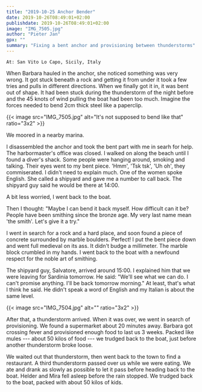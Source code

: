 ```yaml
---
title: "2019-10-25 Anchor Bender"
date: 2019-10-26T08:49:01+02:00
publishdate: 2019-10-26T08:49:01+02:00
image: "IMG_7505.jpg"
author: "Pieter Jan"
gpx: ""
summary: "Fixing a bent anchor and provisioning between thunderstorms"
---
```


`At: San Vito Lo Capo, Sicily, Italy`

When Barbara hauled in the anchor, she noticed something was very wrong. It got stuck beneath a rock and getting it from under it took a few tries and pulls in different directions. When we finally got it in, it was bent out of shape. It had been stuck during the thunderstorm of the night before and the 45 knots of wind pulling the boat had been too much. Imagine the forces needed to bend 2cm thick steel like a paperclip.

{{< image src="IMG_7505.jpg" alt="It's not supposed to bend like that" ratio="3x2" >}}

We moored in a nearby marina.

I disassembled the anchor and took the bent part with me in searh for help. The harbormaster's office was closed. I walked on along the beach until I found a diver's shack. Some people were hanging around, smoking and talking. Their eyes went to my bent piece. 'Hmm', 'Tsk tsk', 'Uh oh', they commiserated. I didn't need to explain much. One of the women spoke English. She called a shipyard and gave me a number to call back. The shipyard guy said he would be there at 14:00.

A bit less worried, I went back to the boat.

Then I thought: "Maybe I can bend it back myself. How difficult can it be? People have been smithing since the bronze age. My very last name mean 'the smith'. Let's give it a try."

I went in search for a rock and a hard place, and soon found a piece of concrete surrounded by marble boulders. Perfect! I put the bent piece down and went full medieval on its ass. It didn't budge a millimeter. The marble block crumbled in my hands. I went back to the boat with a newfound respect for the noble art of smithing.

The shipyard guy, Salvatore, arrived around 15:00. I explained him that we were leaving for Sardinia tomorrow. He said: "We'll see what we can do. I can't promise anything. I'll be back tomorrow morning." At least, that's what I think he said. He didn't speak a word of English and my Italian is about the same level.

{{< image src="IMG_7504.jpg" alt="" ratio="3x2" >}}

After that, a thunderstorm arrived. When it was over, we went in search of provisioning. We found a supermarket about 20 minutes away. Barbara got crossing fever and provisioned enough food to last us 3 weeks. Packed like mules --- about 50 kilos of food --- we trudged back to the boat, just before another thunderstorm broke loose.

We waited out that thunderstorm, then went back to the town to find a restaurant. A third thunderstorm passed over us while we were eating. We ate and drank as slowly as possible to let it pass before heading back to the boat. Helder and Mira fell asleep before the rain stopped. We trudged back to the boat, packed with about 50 kilos of kids.
